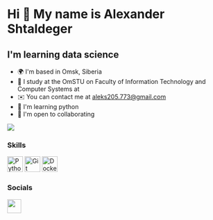 Hi 👋 My name is Alexander Shtaldeger
==================================

I'm learning data science 
--------------------------------------

* 🌍  I'm based in Omsk, Siberia
* 💼  I study at the OmSTU on Faculty of Information Technology and Computer Systems at 
* ✉️  You can contact me at [aleks205.773@gmail.com](mailto:aleks205.773@gmail.com)
* 🧠  I'm learning python
* 🤝  I'm open to collaborating 

<a href="https://www.github.com/AlexShtal" target="_blank" rel="noreferrer"><img
src="https://img.shields.io/github/followers/AlexShtal?logo=github&style=for-the-badge&color=0891b2&labelColor=1c1917" /></a>

### Skills
<p align="left">
<a href="https://www.python.org/" target="_blank" rel="noreferrer"><img src="https://raw.githubusercontent.com/danielcranney/readme-generator/main/public/icons/skills/python-colored.svg" width="36" height="36" alt="Python" /></a>
<a href="https://git-scm.com/" target="_blank" rel="noreferrer"><img src="https://raw.githubusercontent.com/danielcranney/readme-generator/main/public/icons/skills/git-colored.svg" width="36" height="36" alt="Git" /></a>
<a href="https://www.docker.com/" target="_blank" rel="noreferrer"><img src="https://raw.githubusercontent.com/danielcranney/readme-generator/main/public/icons/skills/docker-colored.svg" width="36" height="36" alt="Docker" /></a>
</p>

### Socials
<p align="left"> 
<a href="https://www.github.com/Sarsenbaev1" target="_blank" rel="noreferrer"> <picture> <source media="(prefers-color-scheme: dark)" srcset="https://raw.githubusercontent.com/danielcranney/readme-generator/main/public/icons/socials/github-dark.svg" /> <source media="(prefers-color-scheme: light)" srcset="https://raw.githubusercontent.com/danielcranney/readme-generator/main/public/icons/socials/github.svg" /> <img src="https://raw.githubusercontent.com/danielcranney/readme-generator/main/public/icons/socials/github.svg" width="32" height="32" /> </picture> </a>
</p>

<!--
### Badges
<a href="https://github.com/AlexShtal" align="left"><img src="https://github-readme-stats.vercel.app/api/top-langs/?username=AlexShtal&langs_count=10&title_color=0891b2&text_color=ffffff&icon_color=0891b2&bg_color=1c1917&hide_border=true&locale=en&custom_title=Top%20%Languages" alt="Top Languages" /></a>
-->
